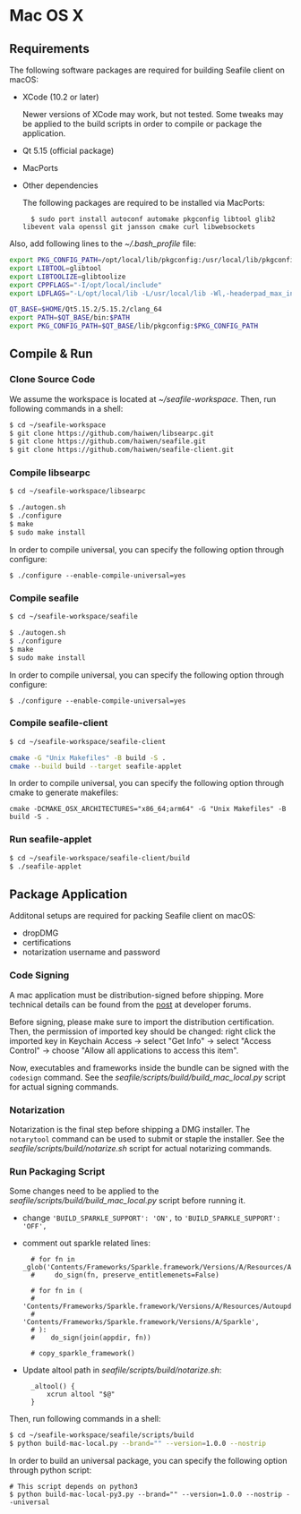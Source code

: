 # Mac OS X

## Requirements

The following software packages are required for building Seafile client on macOS:

* XCode (10.2 or later)

    Newer versions of XCode may work, but not tested. Some tweaks may be applied to the build scripts in order to compile or package the application.

* Qt 5.15 (official package)
* MacPorts
* Other dependencies

    The following packages are required to be installed via MacPorts:

        $ sudo port install autoconf automake pkgconfig libtool glib2 libevent vala openssl git jansson cmake curl libwebsockets

Also, add following lines to the *~/.bash_profile* file:

```bash
export PKG_CONFIG_PATH=/opt/local/lib/pkgconfig:/usr/local/lib/pkgconfig
export LIBTOOL=glibtool
export LIBTOOLIZE=glibtoolize
export CPPFLAGS="-I/opt/local/include"
export LDFLAGS="-L/opt/local/lib -L/usr/local/lib -Wl,-headerpad_max_install_names"

QT_BASE=$HOME/Qt5.15.2/5.15.2/clang_64
export PATH=$QT_BASE/bin:$PATH
export PKG_CONFIG_PATH=$QT_BASE/lib/pkgconfig:$PKG_CONFIG_PATH

```

## Compile & Run

### Clone Source Code

We assume the workspace is located at *~/seafile-workspace*. Then, run following commands in a shell:

```bash
$ cd ~/seafile-workspace
$ git clone https://github.com/haiwen/libsearpc.git
$ git clone https://github.com/haiwen/seafile.git
$ git clone https://github.com/haiwen/seafile-client.git

```

### Compile libsearpc

```bash
$ cd ~/seafile-workspace/libsearpc

$ ./autogen.sh
$ ./configure
$ make
$ sudo make install

```

In order to compile universal, you can specify the following option through configure:
```
$ ./configure --enable-compile-universal=yes
```

### Compile seafile

```bash
$ cd ~/seafile-workspace/seafile

$ ./autogen.sh
$ ./configure
$ make
$ sudo make install

```

In order to compile universal, you can specify the following option through configure:
```
$ ./configure --enable-compile-universal=yes
```

### Compile seafile-client

```bash
$ cd ~/seafile-workspace/seafile-client

cmake -G "Unix Makefiles" -B build -S .
cmake --build build --target seafile-applet

```

In order to compile universal, you can specify the following option through cmake to generate makefiles:
```
cmake -DCMAKE_OSX_ARCHITECTURES="x86_64;arm64" -G "Unix Makefiles" -B build -S .
```

### Run seafile-applet

```bash
$ cd ~/seafile-workspace/seafile-client/build
$ ./seafile-applet

```

## Package Application

Additonal setups are required for packing Seafile client on macOS:

* dropDMG
* certifications
* notarization username and password

### Code Signing

A mac application must be distribution-signed before shipping. More technical details can be found from the [post](https://developer.apple.com/forums/thread/701514#701514021) at developer forums.

Before signing, please make sure to import the distribution certification. Then, the permission of imported key should be changed: right click the imported key in Keychain Access -> select "Get Info" -> select "Access Control" -> choose "Allow all applications to access this item".

Now, executables and frameworks inside the bundle can be signed with the `codesign` command. See the *seafile/scripts/build/build_mac_local.py* script for actual signing commands.

### Notarization

Notarization is the final step before shipping a DMG installer. The `notarytool` command can be used to submit or staple the installer. See the *seafile/scripts/build/notarize.sh* script for actual notarizing commands.

### Run Packaging Script

Some changes need to be applied to the *seafile/scripts/build/build_mac_local.py* script before running it.

* change `'BUILD_SPARKLE_SUPPORT': 'ON',` to `'BUILD_SPARKLE_SUPPORT': 'OFF',`
* comment out sparkle related lines:

        # for fn in _glob('Contents/Frameworks/Sparkle.framework/Versions/A/Resources/Autoupdate.app/Contents/MacOS/*'):
        #     do_sign(fn, preserve_entitlemenets=False)

        # for fn in (
        #         'Contents/Frameworks/Sparkle.framework/Versions/A/Resources/Autoupdate.app',
        #         'Contents/Frameworks/Sparkle.framework/Versions/A/Sparkle',
        # ):
        #    do_sign(join(appdir, fn))

        # copy_sparkle_framework()

* Update altool path in *seafile/scripts/build/notarize.sh*:

        _altool() {
            xcrun altool "$@"
        }

Then, run following commands in a shell:

```bash
$ cd ~/seafile-workspace/seafile/scripts/build
$ python build-mac-local.py --brand="" --version=1.0.0 --nostrip

```

In order to build an universal package, you can specify the following option through python script:

```
# This script depends on python3
$ python build-mac-local-py3.py --brand="" --version=1.0.0 --nostrip --universal
```

